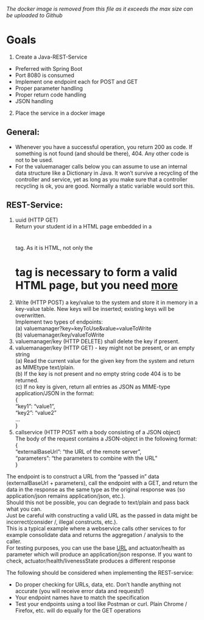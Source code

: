 *The docker image is removed from this file as it exceeds the max size can be uploaded to Github*  
# Goals
1. Create a Java-REST-Service  
- Preferred with Spring Boot
- Port 8080 is consumed  
- Implement one endpoint each for POST and GET  
- Proper parameter handling  
- Proper return code handling  
- JSON handling  
2. Place the service in a docker image   

## General:
- Whenever you have a successful operation, you return 200 as code. If something is not found
(and should be there), 404. Any other code is not to be used.  
- For the valuemanager calls below you can assume to use an internal data structure like a
Dictionary in Java. It won’t survive a recycling of the controller and service, yet as long as you
make sure that a controller recycling is ok, you are good. Normally a static variable would
sort this.  

## REST-Service:
1. uuid (HTTP GET)  
Return your student id in a HTML page embedded in a <h1></h1> tag. As it is HTML,
not only the <h1> tag is necessary to form a valid HTML page, but you need [more](https://www.engr.colostate.edu/ets/htmlstructure/#:~:text=Within%20a%20web%20page%2C%20some,before%20the%20tags.)  
2. Write (HTTP POST) a key/value to the system and store it in memory in a key-value table. New keys will be inserted; existing keys will be overwritten.  
Implement two types of endpoints:  
(a) valuemanager?key=keyToUse&value=valueToWrite  
(b) valuemanager/key/valueToWrite  
3. valuemanager/key (HTTP DELETE) shall delete the key if present.  
4. valuemanager/key (HTTP GET) - key might not be present, or an empty string  
(a) Read the current value for the given key from the system and return as MIMEtype text/plain.  
(b) If the key is not present and no empty string code 404 is to be returned.  
(c) If no key is given, return all entries as JSON as MIME-type application/JSON in the format:  
{  
“key1”: “value1”,  
“key2”: “value2”  
...  
}  
5. callservice (HTTP POST with a body consisting of a JSON object)  
The body of the request contains a JSON-object in the following format:  
{  
 “externalBaseUrl”: “the URL of the remote server”,  
 “parameters”: “the parameters to combine with the URL”  
}  

The endpoint is to construct a URL from the “passed in” data (externalBaseUrl + parameters), call the endpoint with a GET, and return the data in the response as the same type as the original response was (so application/json remains application/json, etc.).  
Should this not be possible, you can degrade to text/plain and pass back what you can.  
Just be careful with constructing a valid URL as the passed in data might be incorrect(consider /, illegal constructs, etc.).  
This is a typical example where a webservice calls other services to for example consolidate data and returns the aggregation / analysis to the caller.  
For testing purposes, you can use the base [URL](https://ilp-rest-2024.azurewebsites.net) and actuator/health as parameter which will produce an application/json response. If you want to check, actuator/health/livenessState produces a different response  

The following should be considered when implementing the REST-service:  
- Do proper checking for URLs, data, etc. Don’t handle anything not accurate (you will
receive error data and requests!)  
- Your endpoint names have to match the specification  
- Test your endpoints using a tool like Postman or curl. Plain Chrome / Firefox, etc. will do equally for the GET operations  